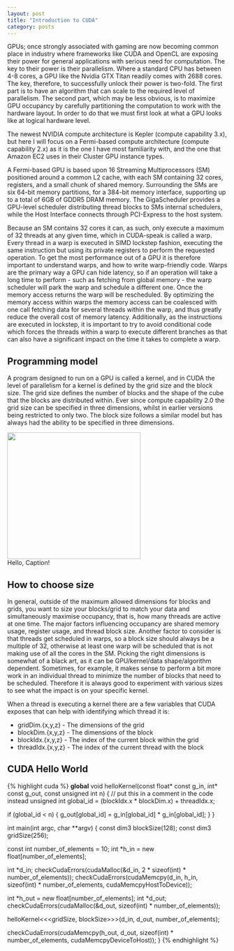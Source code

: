 ```yaml
---
layout: post
title: "Introduction to CUDA"
category: posts
---
```


GPUs; once strongly associated with gaming are now becoming common place in industry where frameworks like CUDA and OpenCL are exposing their power for general applications with serious need for computation. The key to their power is their parallelism. Where a standard CPU has between 4-8 cores, a GPU like the Nvidia GTX Titan readily comes with 2688 cores. The key, therefore, to successfully unlock their power is two-fold. The first part is to have an algorithm that can scale to the required level of parallelism. The second part, which may be less obvious, is to maximize GPU occupancy by carefully partitioning the computation to work with the hardware layout. In order to do that we must first look at what a GPU looks like at logical hardware level.

The newest NVIDIA compute architecture is Kepler (compute capability 3.x), but here I will focus on a Fermi-based compute architecture (compute capability 2.x) as it is the one I have most familiarity with, and the one that Amazon EC2 uses in their Cluster GPU instance types.

A Fermi-based GPU is based upon 16 Streaming Multiprocessors (SM) positioned around a common L2 cache, with each SM containing 32 cores, registers, and a small chunk of shared memory. Surrounding the SMs are six 64-bit memory partitions, for a 384-bit memory interface, supporting up to a total of 6GB of GDDR5 DRAM memory. The GigaScheduler provides a GPU-level scheduler distributing thread blocks to SMs internal schedulers, while the Host Interface connects through PCI-Express to the host system.

Because an SM contains 32 cores it can, as such, only execute a maximum of 32 threads at any given time, which in CUDA-speak is called a warp. Every thread in a warp is executed in SIMD lockstep fashion, executing the same instruction but using its private registers to perform the requested operation. To get the most performance out of a GPU it is therefore important to understand warps, and how to write warp-friendly code. Warps are the primary way a GPU can hide latency, so if an operation will take a long time to perform - such as fetching from global memory - the warp scheduler will park the warp and schedule a different one. Once the memory access returns the warp will be rescheduled. By optimizing the memory access within warps the memory access can be coalesced with one call fetching data for several threads within the warp, and thus greatly reduce the overall cost of memory latency. Additionally, as the instructions are executed in lockstep, it is important to try to avoid conditional code which forces the threads within a warp to execute different branches as that can also have a significant impact on the time it takes to complete a warp.

Programming model
-----------------
A program designed to run on a GPU is called a kernel, and in CUDA the level of parallelism for a kernel is defined by the grid size and the block size. The grid size defines the number of blocks and the shape of the cube that the blocks are distributed within. Ever since compute capability 2.0 the grid size can be specified in three dimensions, whilst in earlier versions being restricted to only two. The block size follows a similar model but has always had the ability to be specified in three dimensions.

<img src="{{ site.url }}/assets/img/cuda-grid.png" width="305" height="290" class="center caption"/>
<div class="caption">Hello, Caption!</div>

How to choose size
------------------
In general, outside of the maximum allowed dimensions for blocks and grids, you want to size your blocks/grid to match your data and simultaneously maximise occupancy, that is, how many threads are active at one time. The major factors influencing occupancy are shared memory usage, register usage, and thread block size. Another factor to consider is that threads get scheduled in warps, so a block size should always be a multiple of 32, otherwise at least one warp will be scheduled that is not making use of all the cores in the SM. Picking the right dimensions is somewhat of a black art, as it can be GPU/kernel/data shape/algorithm dependent. Sometimes, for example, it makes sense to perform a bit more work in an individual thread to minimize the number of blocks that need to be scheduled. Therefore it is always good to experiment with various sizes to see what the impact is on your specific kernel.

When a thread is executing a kernel there are a few variables that CUDA exposes that can help with identifying which thread it is:

* gridDim.{x,y,z} - The dimensions of the grid
* blockDim.{x,y,z} - The dimensions of the block
* blockIdx.{x,y,z} - The index of the current block within the grid
* threadIdx.{x,y,z} - The index of the current thread with the block

CUDA Hello World
----------------

{% highlight cuda %}
__global__ 
void helloKernel(const float* const g_in, int* const g_out, const unsigned int n)
{
  // put this in a comment in the code instead
  unsigned int global_id = (blockIdx.x * blockDim.x) + threadIdx.x;

  if (global_id < n) {
    g_out[global_id] = g_in[global_id] * g_in[global_id];
  }
}

int main(int argc, char **argv) {
  const dim3 blockSize(128);
  const dim3 gridSize(256);

  const int number_of_elements = 10;
  int *h_in = new float[number_of_elements];

  int *d_in;
  checkCudaErrors(cudaMalloc(&d_in, 2 * sizeof(int) * number_of_elements));
  checkCudaErrors(cudaMemcpy(d_in,
                             h_in,
                             sizeof(int) * number_of_elements, 
                             cudaMemcpyHostToDevice));

  int *h_out = new float[number_of_elements];
  int *d_out;
  checkCudaErrors(cudaMalloc(&d_out, sizeof(int) * number_of_elements));

  helloKernel<<<gridSize, blockSize>>>(d_in, d_out, number_of_elements);

  checkCudaErrors(cudaMemcpy(h_out,
                             d_out,
                             sizeof(int) * number_of_elements, 
                             cudaMemcpyDeviceToHost));
}
{% endhighlight %}





